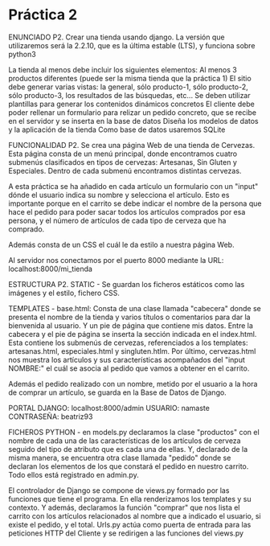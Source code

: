 # Práctica 2

ENUNCIADO P2.
Crear una tienda usando django. La versión que utilizaremos será la 2.2.10, que es la última estable (LTS), y funciona sobre python3

La tienda al menos debe incluir los siguientes elementos:
Al menos 3 productos diferentes (puede ser la misma tienda que la práctica 1)
El sitio debe generar varias vistas: la general, sólo producto-1, sólo producto-2, sólo producto-3, los resultados de las búsquedas, etc...
Se deben utilizar plantillas para generar los contenidos dinámicos concretos
El cliente debe poder rellenar un formulario para relizar un pedido concreto, que se recibe en el servidor y se inserta en la base de datos
Diseña los modelos de datos y la aplicación de la tienda
Como base de datos usaremos SQLite

FUNCIONALIDAD P2.
Se crea una página Web de una tienda de Cervezas.
Esta página consta de un menú principal, donde encontramos cuatro submenús clasificados
en tipos de cervezas: Artesanas, Sin Gluten y Especiales. Dentro de cada submenú encontramos distintas cervezas.

A esta práctica se ha añadido en cada artículo un formulario con un "input" dónde el usuario indica su nombre y selecciona el artículo. Esto es importante porque en el carrito se debe indicar el nombre de la persona que hace el pedido para poder sacar todos los artículos comprados por esa persona, y el número de artículos de cada tipo de cerveza que ha comprado.

Además consta de un CSS el cuál le da estilo a nuestra página Web.

Al servidor nos conectamos por el puerto 8000 mediante la URL: localhost:8000/mi_tienda

ESTRUCTURA P2.
STATIC - Se guardan los ficheros estáticos como las imágenes y el estilo, fichero CSS.

TEMPLATES - base.html: Consta de una clase llamada "cabecera" donde se presenta el nombre de la tienda y varios títulos o comentarios para dar la bienvenida al usuario. Y un pie de página que contiene mis datos. Entre la cabecera y el pie de página se inserta la sección indicada en el index.html. Esta contiene los submenús de cervezas, referenciados a los templates: artesanas.html, especiales.html y singluten.htlm.
Por último, cervezas.html nos muestra los artículos y sus características acompañados del "input NOMBRE:" el cuál se asocia al pedido que vamos a obtener en el carrito.

Además el pedido realizado con un nombre, metido por el usuario a la hora de comprar un artículo, se guarda en la Base de Datos de Django.

PORTAL DJANGO: localhost:8000/admin
USUARIO: namaste
CONTRASEÑA: beatriz93

FICHEROS PYTHON - en models.py declaramos la clase "productos" con el nombre de cada una de las características de los artículos de cerveza seguido del tipo de atributo que es cada una de ellas. Y, declarado de la misma manera, se encuentra otra clase llamada "pedido" donde se declaran los elementos de los que constará el pedido en nuestro carrito. Todo ellos está registrado en admin.py.

El controlador de Django se compone de views.py formado por las funciones que tiene el programa. En ella renderizamos los templates y su contexto. Y además, declaramos la función "comprar" que nos lista el carrito con los artículos relacionados al nombre que a indicado el usuario, si existe el pedido, y el total. Urls.py actúa como puerta de entrada para las peticiones HTTP del Cliente y se redirigen a las funciones del views.py
